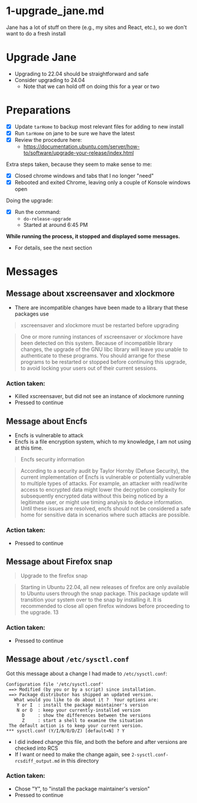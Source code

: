 
# 1-upgrade_jane.md

Jane has a lot of stuff on there (e.g., my sites and React, etc.), so we don't want to do a fresh install


# Upgrade Jane

- Upgrading to 22.04 should be straightforward and safe
- Consider upgrading to 24.04
  - Note that we can hold off on doing this for a year or two


# Preparations

- [X] Update `tarHome` to backup most relevant files for adding to new install
- [X] Run `tarHome` on jane to be sure we have the latest
- [X] Review the procedure here:
  - https://documentation.ubuntu.com/server/how-to/software/upgrade-your-release/index.html

Extra steps taken, because they seem to make sense to me:

- [X] Closed chrome windows and tabs that I no longer "need"
- [X] Rebooted and exited Chrome, leaving only a couple of Konsole windows open

Doing the upgrade:

- [X] Run the command:
  - `do-release-upgrade`
  - Started at around 6:45 PM

**While running the process, it stopped and displayed some messages.**

- For details, see the next section


# Messages

## Message about xscreensaver and xlockmore

- There are incompatible changes have been made to a library that these packages use

> xscreensaver and xlockmore must be restarted before upgrading

> One or more running instances of xscreensaver or xlockmore have been detected on this system. Because of incompatible library changes, the upgrade of the GNU libc  library will leave you unable to authenticate to these programs. You should arrange for these programs to be restarted or stopped before continuing this upgrade, to avoid locking your users out of their current sessions.

### Action taken:

- Killed xscreensaver, but did not see an instance of xlockmore running
- Pressed <Enter> to continue

## Message about Encfs

- Encfs is vulnerable to attack
- Encfs is a file encryption system, which to my knowledge, I am not using at this time.

> Encfs security information

> According to a security audit by Taylor Hornby (Defuse Security), the current implementation of Encfs is vulnerable or potentially vulnerable to multiple types of  attacks. For example, an attacker with read/write access to encrypted data might lower the decryption complexity for subsequently encrypted data without this being  noticed by a legitimate user, or might use timing analysis to deduce information.  Until these issues are resolved, encfs should not be considered a safe home for sensitive data in scenarios where such attacks are possible.

### Action taken:

- Pressed <Enter> to continue

## Message about Firefox snap

> Upgrade to the firefox snap

> Starting in Ubuntu 22.04, all new releases of firefox are only available to Ubuntu users through the snap package.  This package update will transition your system over to the snap by installing it.  It is recommended to close all open firefox windows before proceeding to the upgrade. 13

### Action taken:

- Pressed <Enter> to continue

## Message about `/etc/sysctl.conf`

Got this message about a change I had made to `/etc/sysctl.conf`:

```
Configuration file '/etc/sysctl.conf'
 ==> Modified (by you or by a script) since installation.
 ==> Package distributor has shipped an updated version.
   What would you like to do about it ?  Your options are:
    Y or I  : install the package maintainer's version
    N or O  : keep your currently-installed version
      D     : show the differences between the versions
      Z     : start a shell to examine the situation
 The default action is to keep your current version.
*** sysctl.conf (Y/I/N/O/D/Z) [default=N] ? Y
```

- I did indeed change this file, and both the before and after versions are checked into RCS
- If I want or need to make the change again, see `2-sysctl.conf-rcsdiff_output.md` in this directory

### Action taken:

- Chose "Y", to "install the package maintainer's version"
- Pressed <Enter> to continue

